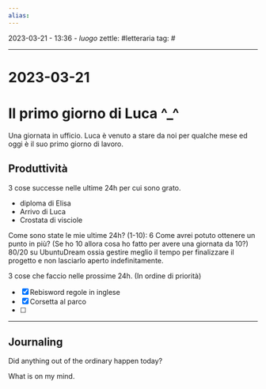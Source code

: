 ```yaml
---
alias: 
---
```

2023-03-21 - 13:36 - *luogo*
zettle: #letteraria
tag: #

---
# 2023-03-21


# Il primo giorno di Luca ^_^
Una giornata in ufficio. Luca è venuto a stare da noi per qualche mese ed oggi è il suo primo giorno di lavoro.

## Produttività
3 cose successe nelle ultime 24h per cui sono grato.
- diploma di Elisa
- Arrivo di Luca
- Crostata di visciole

Come sono state le mie ultime 24h? (1-10): 6
Come avrei potuto ottenere un punto in più? 
(Se ho 10 allora cosa ho fatto per avere una giornata da 10?)
80/20 su UbuntuDream ossia gestire meglio il tempo per finalizzare il progetto e non lasciarlo aperto indefinitamente.

3 cose che faccio nelle prossime 24h. (In ordine di priorità)
- [x] Rebisword regole in inglese
- [x] Corsetta al parco
- [ ] 

---
## Journaling

Did anything out of the ordinary happen today?

What is on my mind.



